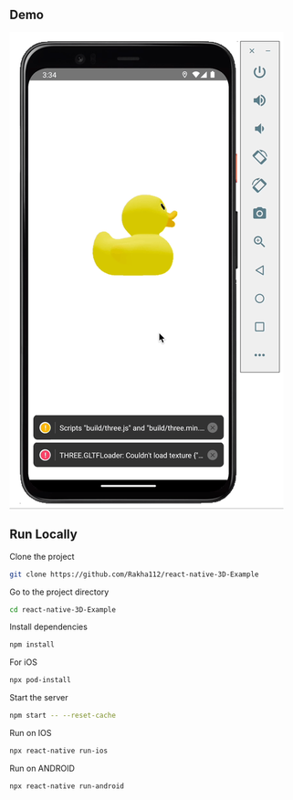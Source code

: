## Demo

![Demo](https://github.com/Rakha112/react-native-3D-Example/blob/main/Demo.gif)

## Run Locally

Clone the project

```bash
git clone https://github.com/Rakha112/react-native-3D-Example
```

Go to the project directory

```bash
cd react-native-3D-Example
```

Install dependencies

```bash
npm install
```

For iOS

```bash
npx pod-install
```

Start the server

```bash
npm start -- --reset-cache
```

Run on IOS

```bash
npx react-native run-ios
```

Run on ANDROID

```bash
npx react-native run-android
```
